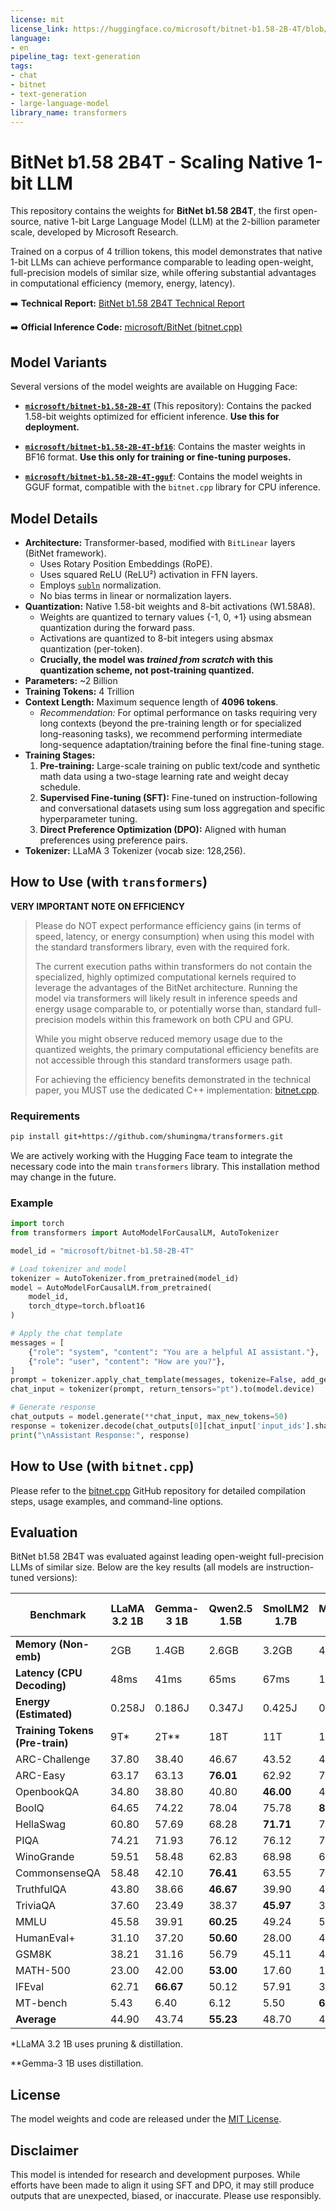 ```yaml
---
license: mit
license_link: https://huggingface.co/microsoft/bitnet-b1.58-2B-4T/blob/main/LICENSE
language:
- en
pipeline_tag: text-generation
tags:
- chat
- bitnet
- text-generation
- large-language-model
library_name: transformers
---
```


# BitNet b1.58 2B4T - Scaling Native 1-bit LLM

This repository contains the weights for **BitNet b1.58 2B4T**, the first open-source, native 1-bit Large Language Model (LLM) at the 2-billion parameter scale, developed by Microsoft Research.

Trained on a corpus of 4 trillion tokens, this model demonstrates that native 1-bit LLMs can achieve performance comparable to leading open-weight, full-precision models of similar size, while offering substantial advantages in computational efficiency (memory, energy, latency).

➡️ **Technical Report:** [BitNet b1.58 2B4T Technical Report](https://arxiv.org/abs/2504.12285)

➡️ **Official Inference Code:** [microsoft/BitNet (bitnet.cpp)](https://github.com/microsoft/BitNet)

## Model Variants

Several versions of the model weights are available on Hugging Face:

* [**`microsoft/bitnet-b1.58-2B-4T`**](https://huggingface.co/microsoft/bitnet-b1.58-2B-4T) (This repository): Contains the packed 1.58-bit weights optimized for efficient inference. **Use this for deployment.**

* [**`microsoft/bitnet-b1.58-2B-4T-bf16`**](https://huggingface.co/microsoft/bitnet-b1.58-2B-4T-bf16): Contains the master weights in BF16 format. **Use this only for training or fine-tuning purposes.**

* [**`microsoft/bitnet-b1.58-2B-4T-gguf`**](https://huggingface.co/microsoft/bitnet-b1.58-2B-4T-gguf): Contains the model weights in GGUF format, compatible with the `bitnet.cpp` library for CPU inference.

## Model Details

* **Architecture:** Transformer-based, modified with `BitLinear` layers (BitNet framework).
    * Uses Rotary Position Embeddings (RoPE).
    * Uses squared ReLU (ReLU²) activation in FFN layers.
    * Employs [`subln`](https://proceedings.mlr.press/v202/wang23u.html) normalization.
    * No bias terms in linear or normalization layers.
* **Quantization:** Native 1.58-bit weights and 8-bit activations (W1.58A8).
    * Weights are quantized to ternary values {-1, 0, +1} using absmean quantization during the forward pass.
    * Activations are quantized to 8-bit integers using absmax quantization (per-token).
    * **Crucially, the model was *trained from scratch* with this quantization scheme, not post-training quantized.**
* **Parameters:** ~2 Billion
* **Training Tokens:** 4 Trillion
*   **Context Length:** Maximum sequence length of **4096 tokens**.
    *   *Recommendation:* For optimal performance on tasks requiring very long contexts (beyond the pre-training length or for specialized long-reasoning tasks), we recommend performing intermediate long-sequence adaptation/training before the final fine-tuning stage.
* **Training Stages:**
    1.  **Pre-training:** Large-scale training on public text/code and synthetic math data using a two-stage learning rate and weight decay schedule.
    2.  **Supervised Fine-tuning (SFT):** Fine-tuned on instruction-following and conversational datasets using sum loss aggregation and specific hyperparameter tuning.
    3.  **Direct Preference Optimization (DPO):** Aligned with human preferences using preference pairs.
* **Tokenizer:** LLaMA 3 Tokenizer (vocab size: 128,256).

## How to Use (with `transformers`)

**VERY IMPORTANT NOTE ON EFFICIENCY**

> Please do NOT expect performance efficiency gains (in terms of speed, latency, or energy consumption) when using this model with the standard transformers library, even with the required fork.
>
> The current execution paths within transformers do not contain the specialized, highly optimized computational kernels required to leverage the advantages of the BitNet architecture. Running the model via transformers will likely result in inference speeds and energy usage comparable to, or potentially worse than, standard full-precision models within this framework on both CPU and GPU.
>
> While you might observe reduced memory usage due to the quantized weights, the primary computational efficiency benefits are not accessible through this standard transformers usage path.
>
> For achieving the efficiency benefits demonstrated in the technical paper, you MUST use the dedicated C++ implementation: [bitnet.cpp](https://github.com/microsoft/BitNet).

### Requirements

```bash
pip install git+https://github.com/shumingma/transformers.git
```
We are actively working with the Hugging Face team to integrate the necessary code into the main `transformers` library. This installation method may change in the future.

### Example

```python
import torch
from transformers import AutoModelForCausalLM, AutoTokenizer

model_id = "microsoft/bitnet-b1.58-2B-4T"

# Load tokenizer and model
tokenizer = AutoTokenizer.from_pretrained(model_id)
model = AutoModelForCausalLM.from_pretrained(
    model_id,
    torch_dtype=torch.bfloat16
)

# Apply the chat template
messages = [
    {"role": "system", "content": "You are a helpful AI assistant."},
    {"role": "user", "content": "How are you?"},
]
prompt = tokenizer.apply_chat_template(messages, tokenize=False, add_generation_prompt=True)
chat_input = tokenizer(prompt, return_tensors="pt").to(model.device)

# Generate response
chat_outputs = model.generate(**chat_input, max_new_tokens=50)
response = tokenizer.decode(chat_outputs[0][chat_input['input_ids'].shape[-1]:], skip_special_tokens=True) # Decode only the response part
print("\nAssistant Response:", response)
```

## How to Use (with `bitnet.cpp`)

Please refer to the [bitnet.cpp](https://github.com/microsoft/BitNet) GitHub repository for detailed compilation steps, usage examples, and command-line options.

## Evaluation

BitNet b1.58 2B4T was evaluated against leading open-weight full-precision LLMs of similar size. Below are the key results (all models are instruction-tuned versions):

| Benchmark             | LLaMA 3.2 1B | Gemma-3 1B | Qwen2.5 1.5B | SmolLM2 1.7B | MiniCPM 2B | **BitNet b1.58 2B** |
|--------------------------------|--------------|------------|--------------|--------------|------------|---------------------|
| **Memory (Non-emb)** | 2GB          | 1.4GB      | 2.6GB        | 3.2GB        | 4.8GB      | **0.4GB** |
| **Latency (CPU Decoding)** | 48ms         | 41ms       | 65ms         | 67ms         | 124ms      | **29ms** |
| **Energy (Estimated)** | 0.258J       | 0.186J     | 0.347J       | 0.425J       | 0.649J     | **0.028J** |
| **Training Tokens (Pre-train)**| 9T* | 2T** | 18T          | 11T          | 1.1T       | 4T                  |
| ARC-Challenge   | 37.80        | 38.40      | 46.67        | 43.52        | 44.80      | **49.91** |
| ARC-Easy        | 63.17        | 63.13      | **76.01** | 62.92        | 72.14      | 74.79               |
| OpenbookQA      | 34.80        | 38.80      | 40.80        | **46.00** | 40.20      | 41.60               |
| BoolQ                | 64.65        | 74.22      | 78.04        | 75.78        | **80.67** | 80.18               |
| HellaSwag       | 60.80        | 57.69      | 68.28        | **71.71** | 70.81      | 68.44               |
| PIQA            | 74.21        | 71.93      | 76.12        | 76.12        | 76.66      | **77.09** |
| WinoGrande           | 59.51        | 58.48      | 62.83        | 68.98        | 61.80      | **71.90** |
| CommonsenseQA       | 58.48        | 42.10      | **76.41** | 63.55        | 71.74      | 71.58               |
| TruthfulQA          | 43.80        | 38.66      | **46.67** | 39.90        | 41.41      | 45.31               |
| TriviaQA              | 37.60        | 23.49      | 38.37        | **45.97** | 34.13      | 33.57               |
| MMLU                 | 45.58        | 39.91      | **60.25** | 49.24        | 51.82      | 53.17               |
| HumanEval+        | 31.10        | 37.20      | **50.60** | 28.00        | 43.90      | 38.40               |
| GSM8K                 | 38.21        | 31.16      | 56.79        | 45.11        | 4.40       | **58.38** |
| MATH-500              | 23.00        | 42.00      | **53.00** | 17.60        | 14.80      | 43.40               |
| IFEval   | 62.71        | **66.67** | 50.12        | 57.91        | 36.81      | 53.48               |
| MT-bench         | 5.43         | 6.40       | 6.12         | 5.50         | **6.57** | 5.85                |
| **Average** | 44.90        | 43.74      | **55.23** | 48.70        | 42.05      | 54.19               |

*LLaMA 3.2 1B uses pruning & distillation.

**Gemma-3 1B uses distillation.

## License
The model weights and code are released under the [MIT License](https://huggingface.co/microsoft/bitnet-b1.58-2B-4T/blob/main/LICENSE).

## Disclaimer
This model is intended for research and development purposes. While efforts have been made to align it using SFT and DPO, it may still produce outputs that are unexpected, biased, or inaccurate. Please use responsibly.
